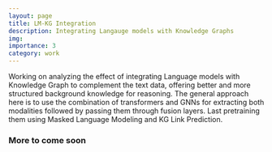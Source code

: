 ```yaml
---
layout: page
title: LM-KG Integration 
description: Integrating Langauge models with Knowledge Graphs
img: 
importance: 3
category: work
---
```

Working on analyzing the effect of integrating Language models with Knowledge Graph to complement the text
data, offering better and more structured background knowledge for reasoning. The general approach here is to use the
combination of transformers and GNNs for extracting both modalities followed by passing them through fusion layers.
Last pretraining them using Masked Language Modeling and KG Link Prediction.

### More to come soon

